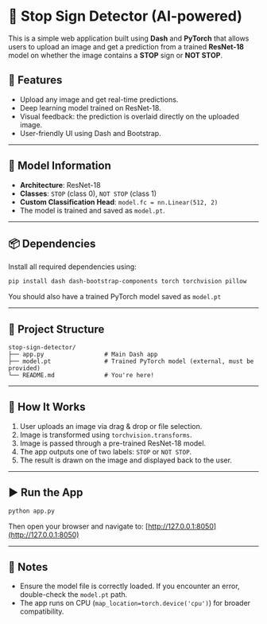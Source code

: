 
# 🛑 Stop Sign Detector (AI-powered)

This is a simple web application built using **Dash** and **PyTorch** that allows users to upload an image and get a prediction from a trained **ResNet-18** model on whether the image contains a **STOP** sign or **NOT STOP**.

## 🚀 Features

- Upload any image and get real-time predictions.
- Deep learning model trained on ResNet-18.
- Visual feedback: the prediction is overlaid directly on the uploaded image.
- User-friendly UI using Dash and Bootstrap.

---

## 🧠 Model Information

- **Architecture**: ResNet-18
- **Classes**: `STOP` (class 0), `NOT STOP` (class 1)
- **Custom Classification Head**: `model.fc = nn.Linear(512, 2)`
- The model is trained and saved as `model.pt`.

---

## 📦 Dependencies

Install all required dependencies using:

```bash
pip install dash dash-bootstrap-components torch torchvision pillow
```

You should also have a trained PyTorch model saved as `model.pt`

---

## 📁 Project Structure

```
stop-sign-detector/
├── app.py                 # Main Dash app
├── model.pt               # Trained PyTorch model (external, must be provided)
└── README.md              # You're here!
```

---

## 🧪 How It Works

1. User uploads an image via drag & drop or file selection.
2. Image is transformed using `torchvision.transforms`.
3. Image is passed through a pre-trained ResNet-18 model.
4. The app outputs one of two labels: `STOP` or `NOT STOP`.
5. The result is drawn on the image and displayed back to the user.

---

## ▶️ Run the App

```bash
python app.py
```

Then open your browser and navigate to: [http://127.0.0.1:8050](http://127.0.0.1:8050)

---

## 📝 Notes

- Ensure the model file is correctly loaded. If you encounter an error, double-check the `model.pt` path.
- The app runs on CPU (`map_location=torch.device('cpu')`) for broader compatibility.

